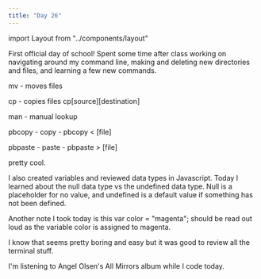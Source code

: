 ```yaml
---
title: "Day 26"
---
```


import Layout from "../components/layout"

<Layout>

First official day of school! Spent some time after class working on navigating around my command line, making and deleting new directories and files,  and learning a few new commands.

mv - moves files

cp - copies files cp[source][destination]

man - manual lookup

pbcopy - copy - pbcopy < [file]

pbpaste - paste - pbpaste > [file]

pretty cool.

I also created variables and reviewed data types in Javascript. Today I learned about the null data type vs the undefined data type. Null is a placeholder for no value, and undefined is a default value if something has not been defined.

Another note I took today is this var color = "magenta"; should be read out loud as the variable color is assigned to magenta.

I know that seems pretty boring and easy but it was good to review all the terminal stuff.

I'm listening to Angel Olsen's All Mirrors album while I code today.

</Layout>

